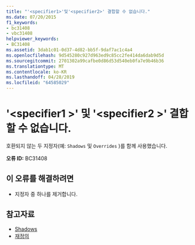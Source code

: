 ```yaml
---
title: "'<specifier1>'및'<specifier2>' 결합할 수 없습니다."
ms.date: 07/20/2015
f1_keywords:
- bc31408
- vbc31408
helpviewer_keywords:
- BC31408
ms.assetid: 3dab1c01-0d37-4d82-bb5f-9daf7ac1c4a4
ms.openlocfilehash: 9d545280c927d963ed9c85cc2fe414da6dab9d5d
ms.sourcegitcommit: 2701302a99cafbe0d86d53d540eb0fa7e9b46b36
ms.translationtype: MT
ms.contentlocale: ko-KR
ms.lasthandoff: 04/28/2019
ms.locfileid: "64585029"
---
```

# <a name="specifier1-and-specifier2-cannot-be-combined"></a>'\<specifier1 >' 및 '\<specifier2 >' 결합할 수 없습니다.
호환되지 않는 두 지정자(예: `Shadows` 및 `Overrides` )를 함께 사용했습니다.  
  
 **오류 ID:** BC31408  
  
## <a name="to-correct-this-error"></a>이 오류를 해결하려면  
  
- 지정자 중 하나를 제거합니다.  
  
## <a name="see-also"></a>참고자료

- [Shadows](../../visual-basic/language-reference/modifiers/shadows.md)
- [재정의](../../visual-basic/language-reference/modifiers/overrides.md)
